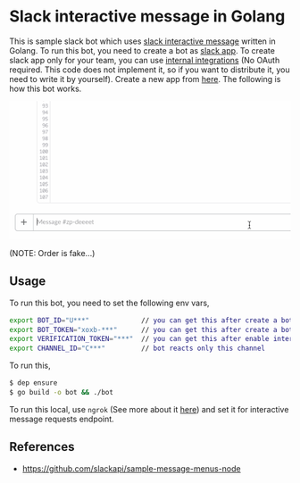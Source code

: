 # Slack interactive message in Golang

This is sample slack bot which uses [slack interactive message](https://api.slack.com/interactive-messages) written in Golang. To run this bot, you need to create a bot as [slack app](https://api.slack.com/slack-apps). To create slack app only for your team, you can use [internal integrations](https://api.slack.com/internal-integrations) (No OAuth required. This code does not implement it, so if you want to distribute it, you need to write it by yourself). Create a new app from [here](https://api.slack.com/apps). The following is how this bot works.

![](/beerbot.gif)

(NOTE: Order is fake...)

## Usage

To run this bot, you need to set the following env vars,

```bash
export BOT_ID="U***"             // you can get this after create a bot user (via slack app management console)
export BOT_TOKEN="xoxb-***"      // you can get this after create a bot user (via slack app management console)
export VERIFICATION_TOKEN="***"  // you can get this after enable interactive message (via slack app management console)
export CHANNEL_ID="C***"         // bot reacts only this channel
```

To run this, 

```bash
$ dep ensure
$ go build -o bot && ./bot
```

To run this local, use `ngrok` (See more about it [here](https://api.slack.com/tutorials/tunneling-with-ngrok)) and set it for interactive message requests endpoint.

## References

- https://github.com/slackapi/sample-message-menus-node
